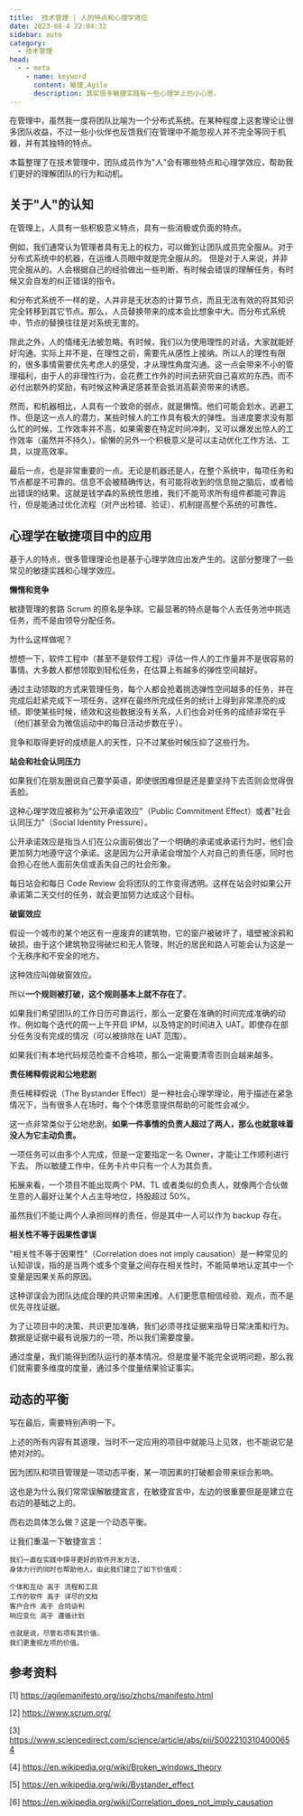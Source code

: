 ```yaml
---
title:  技术管理 | 人的特点和心理学效应
date: 2023-08-4 22:04:32
sidebar: auto
category: 
  - 技术管理
head:
  - - meta
    - name: keyword
      content: 敏捷,Agile
      description: 其实很多敏捷实践有一些心理学上的小心思。
---
```


在管理中，虽然我一度将团队比喻为一个分布式系统。在某种程度上这套理论让很多团队收益，不过一些小伙伴也反馈我们在管理中不能忽视人并不完全等同于机器，并有其独特的特点。

本篇整理了在技术管理中，团队成员作为"人"会有哪些特点和心理学效应，帮助我们更好的理解团队的行为和动机。

## 关于"人"的认知

在管理上，人具有一些积极意义特点，具有一些消极或负面的特点。

例如，我们通常认为管理者具有无上的权力，可以做到让团队成员完全服从。对于分布式系统中的机器，在运维人员眼中就是完全服从的。 但是对于人来说，并非完全服从的。人会根据自己的经验做出一些判断，有时候会错误的理解任务，有时候又会自发的纠正错误的指令。

和分布式系统不一样的是，人并非是无状态的计算节点，而且无法有效的将其知识完全转移到其它节点。那么，人员替换带来的成本会比想象中大。而分布式系统中，节点的替换往往是对系统无害的。

除此之外，人的情绪无法被忽略。有时候，我们以为使用理性的对话，大家就能好好沟通。实际上并不是，在理性之前，需要先从感性上接纳。所以人的理性有限的，很多事情需要优先考虑人的感受，才从理性角度沟通。这一点会带来不小的管理福利，由于人的非理性行为，会花费工作外的时间去研究自己喜欢的东西，而不必付出额外的奖励，有时候这种满足感甚至会抵消高薪资带来的诱惑。

然而，和机器相比，人具有一个致命的弱点，就是懒惰。他们可能会划水，逃避工作。但是这一点人的潜力，某些时候人的工作具有极大的弹性。当进度要求没有那么忙的时候，工作效率并不高，如果需要在特定时间冲刺，又可以爆发出惊人的工作效率（虽然并不持久）。偷懒的另外一个积极意义是可以主动优化工作方法、工具，以提高效率。

最后一点，也是非常重要的一点。无论是机器还是人，在整个系统中，每项任务和节点都是不可靠的。信息不会被精确传达，有可能将收到的信息抛之脑后，或者给出错误的结果。这就是钱学森的系统性思维，我们不能苛求所有组件都能可靠运行，但是能通过优化流程（对产出检错、验证）、机制提高整个系统的可靠性。

## 心理学在敏捷项目中的应用

基于人的特点，很多管理理论也是基于心理学效应出发产生的。这部分整理了一些常见的敏捷实践和心理学效应。

**懒惰和竞争**

敏捷管理的套路 Scrum 的原名是争球。它最显著的特点是每个人去任务池中挑选任务，而不是由领导分配任务。

为什么这样做呢？

想想一下，软件工程中（甚至不是软件工程）评估一件人的工作量并不是很容易的事情。大多数人都想领取到轻松任务，在估算上有越多的弹性空间越好。

通过主动领取的方式来管理任务，每个人都会抢着挑选弹性空间越多的任务，并在完成后赶紧完成下一项任务，这样在最终所完成任务的统计上得到非常漂亮的成绩。即使某些时候，绩效和这些数据没有关系，人们也会对任务的成绩非常在乎（他们甚至会为微信运动中的每日活动步数在乎）。

竞争和取得更好的成绩是人的天性，只不过某些时候压抑了这些行为。

**站会和社会认同压力**

如果我们在朋友圈说自己要学英语，即使很困难但是还是要坚持下去否则会觉得很丢脸。

这种心理学效应被称为"公开承诺效应"（Public Commitment Effect）或者"社会认同压力"（Social Identity Pressure）。

公开承诺效应是指当人们在公众面前做出了一个明确的承诺或承诺行为时，他们会更加努力地遵守这个承诺。这是因为公开承诺会增加个人对自己的责任感，同时也会担心在他人面前失信或丢失自己的社会形象。

每日站会和每日 Code Review 会将团队的工作变得透明。这样在站会时如果公开承诺第二天交付的任务，就会更加努力达成这个目标。

**破窗效应**

假设一个城市的某个地区有一座废弃的建筑物，它的窗户被破坏了，墙壁被涂鸦和破损。由于这个建筑物显得破烂和无人管理，附近的居民和路人可能会认为这是一个无秩序和不安全的地方。

这种效应叫做破窗效应。

所以**一个规则被打破，这个规则基本上就不存在了**。

如果我们希望团队的工作日历可靠运行，那么一定要在准确的时间完成准确的动作。例如每个迭代的周一上午开启 IPM，以及特定的时间进入 UAT。即使存在部分任务没有完成的情况（可以被排除在 UAT 范围）。

如果我们有本地代码规范检查不合格项，那么一定需要清零否则会越来越多。

**责任稀释假说和公地悲剧**

责任稀释假说（The Bystander Effect）是一种社会心理学理论，用于描述在紧急情况下，当有很多人在场时，每个个体愿意提供帮助的可能性会减少。

这一点非常类似于公地悲剧。**如果一件事情的负责人超过了两人，那么也就意味着没人为它主动负责。**

一项任务可以由多个人完成，但是一定要指定一名 Owner，才能让工作顺利进行下去。 所以敏捷工作中，任务卡片中只有一个人为其负责。

拓展来看，一个项目不能出现两个 PM、TL 或者类似的负责人，就像两个合伙做生意的人最好让某个人占主导地位，持股超过 50%。

虽然我们不能让两个人承担同样的责任，但是其中一人可以作为 backup 存在。

**相关性不等于因果性谬误**

"相关性不等于因果性"（Correlation does not imply causation）是一种常见的认知谬误，指的是当两个或多个变量之间存在相关性时，不能简单地认定其中一个变量是因果关系的原因。

这种谬误会为团队达成合理的共识带来困难。人们更愿意相信经验、观点，而不是优先寻找证据。

为了让项目中的决策、共识更加准确，我们必须寻找证据来指导日常决策和行为。数据是证据中最有说服力的一项，所以我们需要度量。

通过度量，我们能得到团队运行的基本情况。但是度量不能完全说明问题，那么我们就需要多维度的度量，通过多个度量结果验证事实。

## 动态的平衡

写在最后，需要特别声明一下。

上述的所有内容有其道理，当时不一定应用的项目中就能马上见效，也不能说它是绝对对的。

因为团队和项目管理是一项动态平衡，某一项因素的打破都会带来综合影响。

这也是为什么我们常常误解敏捷宣言，在敏捷宣言中，左边的很重要但是是建立在右边的基础之上的。

而右边具体怎么做？这是一个动态平衡。

让我们重温一下敏捷宣言：

```text
我们一直在实践中探寻更好的软件开发方法，
身体力行的同时也帮助他人。由此我们建立了如下价值观：

个体和互动 高于 流程和工具
工作的软件 高于 详尽的文档
客户合作 高于 合同谈判
响应变化 高于 遵循计划

也就是说，尽管右项有其价值，
我们更重视左项的价值。
```

## 参考资料

[1] https://agilemanifesto.org/iso/zhchs/manifesto.html

[2] https://www.scrum.org/

[3] https://www.sciencedirect.com/science/article/abs/pii/S0022103104000654

[4] https://en.wikipedia.org/wiki/Broken_windows_theory

[5] https://en.wikipedia.org/wiki/Bystander_effect

[6] https://en.wikipedia.org/wiki/Correlation_does_not_imply_causation
